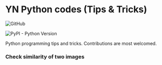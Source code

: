 # YN Python codes (Tips & Tricks)

![GitHub](https://img.shields.io/github/license/mashape/apistatus.svg)

![PyPI - Python Version](https://img.shields.io/pypi/pyversions/Django.svg)

Python programming tips and tricks. Contributions are most welcomed.

### Check similarity of two images


